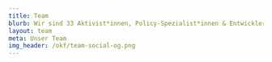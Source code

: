 ```yaml
---
title: Team
blurb: Wir sind 33 Aktivist*innen, Policy-Spezialist*innen & Entwickler*innen
layout: team
meta: Unser Team
img_header: /okf/team-social-og.png
---
```

